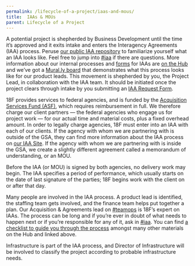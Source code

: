 ```yaml
---
permalink: /lifecycle-of-a-project/iaas-and-mous/
title:  IAAs & MOUs
parent: Lifecycle of a Project
---
```

A potential project is shepherded by Business Development until the time it’s approved and it exits intake and enters the Interagency Agreements (IAA) process. Peruse [our public IAA repository](https://pages.18f.gov/agreements-public/) to familiarize yourself what an IAA looks like. Feel free to jump into [#iaa](https://18f.slack.com/messages/iaa/) if there are questions. More information about our internal processes and [forms](https://pages.18f.gov/iaa-forms/) for IAAs are [on the Hub](https://hub.18f.gov/team-ops/resources/iaa/) and we’ve got a [Mural.ly board](http://mur.al/YEAoProA) that demonstrates what this process looks like for our product leads. This movement is shepherded by you, the Project Lead, in collaboration with the IAA team. It should be initiated once the project clears through intake by you submitting an [IAA Request Form](https://docs.google.com/a/gsa.gov/forms/d/13--i0fRhgSgP9sRVkn7RvPN0Lrbwvg4cpMOctN3Ygrc/viewform). 

18F provides services to federal agencies, and is funded by the [Acquisition Services Fund (ASF)](http://www.gsa.gov/portal/content/150047), which requires reimbursement in full. We therefore charge our client partners — the federal agencies who engage us for project work — for our actual time and material costs, plus a fixed overhead amount. In order to legally charge agencies, 18F must enter into an IAA with each of our clients. If the agency with whom we are partnering with is outside of the GSA, they can find more information about the IAA process on [our IAA Site](https://pages.18f.gov/iaa-forms/). If the agency with whom we are partnering with is inside the GSA, we create a slightly different agreement called a memorandum of understanding, or an MOU. 

Before the IAA (or MOU) is signed by both agencies, no delivery work may begin. The IAA specifies a period of performance, which usually starts on the date of last signature of the parties; 18F begins work with the client on or after that day. 

Many people are involved in the IAA process. A product lead is identified, the staffing team gets involved, and the finance team helps put together a plan. Our Acquisition & Agreements lead on [#teamops](https://18f.slack.com/messages/teamops) is 18F’s expert on IAAs. The process can be long and if you’re ever in doubt of what needs to happen next or if you’re responsible for any of it, ask in [#iaa](https://18f.slack.com/messages/iaa/). You can find [a checklist to guide you through the process](https://hub.18f.gov/team-ops/resources/iaa/project-lead-checklist/) amongst many other materials on the Hub and linked above. 

Infrastructure is part of the IAA process, and Director of Infrastructure will be involved to classify the project according to probable infrastructure needs.
